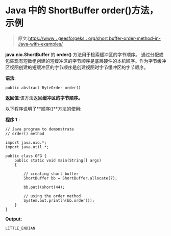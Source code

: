 # Java 中的 ShortBuffer order()方法，示例

> 原文:[https://www . geesforgeks . org/short buffer-order-method-in-Java-with-examples/](https://www.geeksforgeeks.org/shortbuffer-order-method-in-java-with-examples/)

**java.nio.ShortBuffer** 的 **order()** 方法用于检索缓冲区的字节顺序。
通过分配或包装现有短数组创建的短缓冲区的字节顺序是底层硬件的本机顺序。作为字节缓冲区视图创建的短缓冲区的字节顺序是创建视图时字节缓冲区的字节顺序。

**语法**:

```
public abstract ByteOrder order()
```

**返回值**:该方法返回**缓冲区的字节顺序。**

以下程序说明了**顺序()**方法的使用:

**程序 1** :

```
// Java program to demonstrate
// order() method

import java.nio.*;
import java.util.*;

public class GFG {
    public static void main(String[] args)
    {

        // creating short buffer
        ShortBuffer bb = ShortBuffer.allocate(7);

        bb.put((short)44);

        // using the order method
        System.out.println(bb.order());
    }
}
```

**Output:**

```
LITTLE_ENDIAN

```